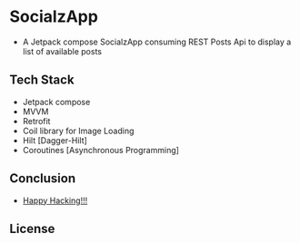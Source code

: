 # SocialzApp
- A Jetpack compose SocialzApp consuming REST Posts Api to display a list of available posts

## Tech Stack
- Jetpack compose
- MVVM
- Retrofit
- Coil library for Image Loading 
- Hilt [Dagger-Hilt]
- Coroutines [Asynchronous Programming]

## Conclusion
- [Happy Hacking!!!]()

## License
